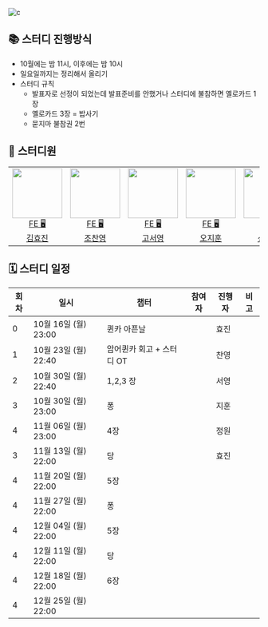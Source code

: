 
![c](https://github.com/beerair/awesome-study/assets/49899406/f3abe1f0-a85e-4c8a-a259-86dd320e3d5e)

## 📚 스터디 진행방식

- 10월에는 밤 11시, 이후에는 밤 10시
- 일요일까지는 정리해서 올리기
- 스터디 규칙
    - 발표자로 선정이 되었는데 발표준비를 안했거나 스터디에 불참하면 옐로카드 1장
    - 옐로카드 3장 = 밥사기
    - 묻지마 불참권 2번

## 🐥 스터디원

<table>

<tr>
  <td align=center>
  <a href="https://github.com/hy57in">
  <img src="https://avatars.githubusercontent.com/u/60775453?v=4" width="100px" />
  <br/>
  FE 🖥
  <br/>
  김효진
  </a>
  </td>

  <td align=center>
  <a href="https://github.com/cyjo9603">
  <img src="https://avatars.githubusercontent.com/u/49899406?v=4" width="100px" />
  <br/>
  FE 🖥
  <br/>
  조찬영
  </a>
  </td>

  <td align=center>
  <a href="https://github.com/syoung125">
  <img src="https://avatars.githubusercontent.com/u/39763891?v=4" width="100px"  />
  <br/>
  FE 🖥
  <br/>
  고서영
  </a>
  </td>

  <td align=center>
  <a href="https://github.com/hoo00nn">
  <img src="https://avatars.githubusercontent.com/u/52775389?v=4" width="100px"  />
  <br/>
  FE 🖥
  <br/>
  오지훈
  </a>
  </td>

  <td align=center>
  <a href="https://github.com/newgardener">
  <img src="https://avatars.githubusercontent.com/u/30281850?v=4" width="100px"  />
  <br/>
  FE 🖥
  <br/>
  신정원
  </a>
  </td>

  </tr>

</table>

## 🗓 스터디 일정

| 회차 | 일시                | 챕터    | 참여자 | 진행자 | 비고      |
|----|-------------------|-------|--|-----|---------|
| 0  | 10월 16일 (월) 23:00 | 퀸카 아픈날 |  | 효진  |         |
| 1  | 10월 23일 (월) 22:40 | 암어퀸카 회고 + 스터디 OT |  | 찬영  |         |
| 2  | 10월 30일 (월) 22:40 | 1,2,3 장 |  | 서영  |         |
| 3  | 10월 30일 (월) 23:00 | 퐁     |  | 지훈 |         |
| 4  | 11월 06일 (월) 23:00 | 4장  |  | 정원 |         |
| 3  | 11월 13일 (월) 22:00 | 당     |  | 효진 |         |
| 4  | 11월 20일 (월) 22:00 | 5장    |  |     |         |
| 4  | 11월 27일 (월) 22:00 | 퐁     |  |     |         |
| 4  | 12월 04일 (월) 22:00 | 5장    |  |     |         |
| 4  | 12월 11일 (월) 22:00 | 당     |  |     |         |
| 4  | 12월 18일 (월) 22:00 | 6장    |  |     |         |
| 4  | 12월 25일 (월) 22:00 |       |  |     |         |
